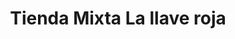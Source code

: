 ---
title: "Tienda Mixta La llave roja"
url: /cucuta/tienda-mixta-la-llave-roja/
shop: Lebensmittel
---